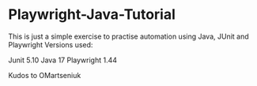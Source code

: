 # Playwright-Java-Tutorial

This is just a simple exercise to practise automation using Java, JUnit and Playwright 
Versions used:

Junit 5.10
Java 17
Playwright 1.44

Kudos to OMartseniuk 


